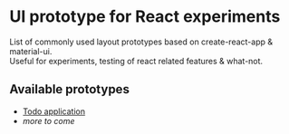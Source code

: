 # UI prototype for React experiments

List of commonly used layout prototypes based on create-react-app & material-ui.    
Useful for experiments, testing of react related features & what-not.

## Available prototypes
- [Todo application](https://moorthy-g.github.io/react-ui-prototypes/#/todo)
- *more to come*

